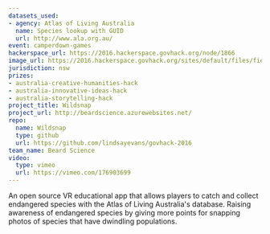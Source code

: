 ```yaml
---
datasets_used:
- agency: Atlas of Living Australia
  name: Species lookup with GUID
  url: http://www.ala.org.au/
event: camperdown-games
hackerspace_url: https://2016.hackerspace.govhack.org/node/1866
image_url: https://2016.hackerspace.govhack.org/sites/default/files/field/image/Logo2.png
jurisdiction: nsw
prizes:
- australia-creative-humanities-hack
- australia-innovative-ideas-hack
- australia-storytelling-hack
project_title: Wildsnap
project_url: http://beardscience.azurewebsites.net/
repo:
  name: Wildsnap
  type: github
  url: https://github.com/lindsayevans/govhack-2016
team_name: Beard Science
video:
  type: vimeo
  url: https://vimeo.com/176903699
---
```


An open source VR educational app that allows players to catch and collect endangered species with the Atlas of Living Australia's database. Raising awareness of endangered species by giving more points for snapping photos of species that have dwindling populations.